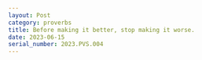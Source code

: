 ```yaml
---
layout: Post
category: proverbs
title: Before making it better, stop making it worse.
date: 2023-06-15
serial_number: 2023.PVS.004
---
```

